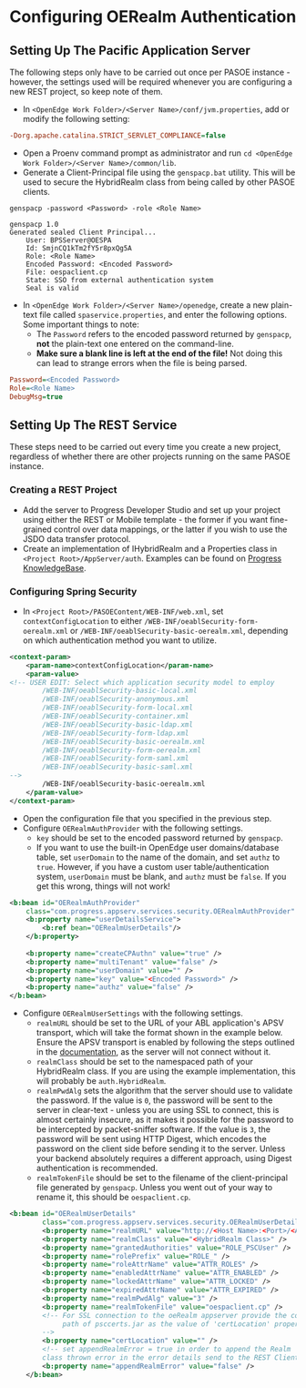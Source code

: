 # Configuring OERealm Authentication
## Setting Up The Pacific Application Server
The following steps only have to be carried out once per PASOE instance - however, the settings used will be required whenever you are configuring a new REST project, so keep note of them.

* In `<OpenEdge Work Folder>/<Server Name>/conf/jvm.properties`, add or modify the following setting:
```ini
-Dorg.apache.catalina.STRICT_SERVLET_COMPLIANCE=false
```
* Open a Proenv command prompt as administrator and run `cd <OpenEdge Work Folder>/<Server Name>/common/lib`.
* Generate a Client-Principal file using the `genspacp.bat` utility. This will be used to secure the HybridRealm class from being called by other PASOE clients.
```
genspacp -password <Password> -role <Role Name>

genspacp 1.0
Generated sealed Client Principal...
    User: BPSServer@OESPA
    Id: SmjnCQ1kTm2fY5r8pxQg5A
    Role: <Role Name>
    Encoded Password: <Encoded Password>
    File: oespaclient.cp
    State: SSO from external authentication system
    Seal is valid
```
* In `<OpenEdge Work Folder>/<Server Name>/openedge`, create a new plain-text file called `spaservice.properties`, and enter the following options. Some important things to note:
	* The `Password` refers to the encoded password returned by `genspacp`, **not** the plain-text one entered on the command-line.
	* **Make sure a blank line is left at the end of the file!** Not doing this can lead to strange errors when the file is being parsed.
```ini
Password=<Encoded Password>
Role=<Role Name>
DebugMsg=true
```
## Setting Up The REST Service
These steps need to be carried out every time you create a new project, regardless of whether there are other projects running on the same PASOE instance.

### Creating a REST Project
* Add the server to Progress Developer Studio and set up your project using either the REST or Mobile template - the former if you want fine-grained control over data mappings, or the latter if you wish to use the JSDO data transfer protocol.
* Create an implementation of IHybridRealm and a Properties class in `<Project Root>/AppServer/auth`. Examples can be found on [Progress KnowledgeBase](http://knowledgebase.progress.com/servlet/fileField?id=0BEa0000000LNZj).

### Configuring Spring Security
* In `<Project Root>/PASOEContent/WEB-INF/web.xml`, set `contextConfigLocation` to either `/WEB-INF/oeablSecurity-form-oerealm.xml` or `/WEB-INF/oeablSecurity-basic-oerealm.xml`, depending on which authentication method you want to utilize.
```xml
<context-param>
    <param-name>contextConfigLocation</param-name>
    <param-value>
<!-- USER EDIT: Select which application security model to employ
        /WEB-INF/oeablSecurity-basic-local.xml
        /WEB-INF/oeablSecurity-anonymous.xml
        /WEB-INF/oeablSecurity-form-local.xml
        /WEB-INF/oeablSecurity-container.xml
        /WEB-INF/oeablSecurity-basic-ldap.xml
        /WEB-INF/oeablSecurity-form-ldap.xml
        /WEB-INF/oeablSecurity-basic-oerealm.xml
        /WEB-INF/oeablSecurity-form-oerealm.xml
        /WEB-INF/oeablSecurity-form-saml.xml
        /WEB-INF/oeablSecurity-basic-saml.xml
-->
        /WEB-INF/oeablSecurity-basic-oerealm.xml
    </param-value>
</context-param>
```
* Open the configuration file that you specified in the previous step.
* Configure `OERealmAuthProvider` with the following settings.
	* `key` should be set to the encoded password returned by `genspacp`.
	* If you want to use the built-in OpenEdge user domains/database table, set `userDomain` to the name of the domain, and set `authz` to `true`. However, if you have a custom user table/authentication system, `userDomain` must be blank, and `authz` must be `false`. If you get this wrong, things will not work!
```xml
<b:bean id="OERealmAuthProvider"
    class="com.progress.appserv.services.security.OERealmAuthProvider" >
    <b:property name="userDetailsService">
        <b:ref bean="OERealmUserDetails"/>
    </b:property>
    
    <b:property name="createCPAuthn" value="true" />
    <b:property name="multiTenant" value="false" />
    <b:property name="userDomain" value="" />
    <b:property name="key" value="<Encoded Password>" />
    <b:property name="authz" value="false" />
</b:bean>
```
* Configure `OERealmUserSettings` with the following settings.
	* `realmURL` should be set to the URL of your ABL application's APSV transport, which will take the format shown in the example below. Ensure the APSV transport is enabled by following the steps outlined in the [documentation](http://documentation.progress.com/output/ua/OpenEdge_latest/index.html#page/ompas/managing-apsv-transports.html), as the server will not connect without it.
	* `realmClass` should be set to the namespaced path of your HybridRealm class. If you are using the example implementation, this will probably be `auth.HybridRealm`.
	* `realmPwdAlg` sets the algorithm that the server should use to validate the password. If the value is `0`, the password will be sent to the server in clear-text - unless you are using SSL to connect, this is almost certainly insecure, as it makes it possible for the password to be intercepted by packet-sniffer software. If the value is `3`, the password will be sent using HTTP Digest, which encodes the password on the client side before sending it to the server. Unless your backend absolutely requires a different approach, using Digest authentication is recommended.
	* `realmTokenFile` should be set to the filename of the client-principal file generated by `genspacp`. Unless you went out of your way to rename it, this should be `oespaclient.cp`.

```xml
<b:bean id="OERealmUserDetails"
        class="com.progress.appserv.services.security.OERealmUserDetailsImpl" >
        <b:property name="realmURL" value="http://<Host Name>:<Port>/<Application Name>/apsv" />
        <b:property name="realmClass" value="<HybridRealm Class>" />
        <b:property name="grantedAuthorities" value="ROLE_PSCUser" />
        <b:property name="rolePrefix" value="ROLE_" />
        <b:property name="roleAttrName" value="ATTR_ROLES" />
        <b:property name="enabledAttrName" value="ATTR_ENABLED" />
        <b:property name="lockedAttrName" value="ATTR_LOCKED" />
        <b:property name="expiredAttrName" value="ATTR_EXPIRED" />
        <b:property name="realmPwdAlg" value="3" />
        <b:property name="realmTokenFile" value="oespaclient.cp" />
        <!-- For SSL connection to the oeRealm appserver provide the complete
             path of psccerts.jar as the value of 'certLocation' property
        -->
        <b:property name="certLocation" value="" />
        <!-- set appendRealmError = true in order to append the Realm 
        class thrown error in the error details send to the REST Client -->
        <b:property name="appendRealmError" value="false" /> 
    </b:bean>
```
